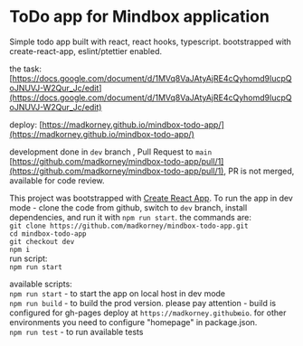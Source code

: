 # ToDo app for Mindbox application
Simple todo app built with react, react hooks, typescript. bootstrapped with create-react-app, eslint/ptettier enabled.

the task: [https://docs.google.com/document/d/1MVq8VaJAtyAjRE4cQyhomd9IucpQoJNUVJ-W2Qur_Jc/edit](https://docs.google.com/document/d/1MVq8VaJAtyAjRE4cQyhomd9IucpQoJNUVJ-W2Qur_Jc/edit)

deploy: [https://madkorney.github.io/mindbox-todo-app/](https://madkorney.github.io/mindbox-todo-app/)

development done in `dev` branch , Pull Request to `main` [https://github.com/madkorney/mindbox-todo-app/pull/1](https://github.com/madkorney/mindbox-todo-app/pull/1), PR is not merged, available for code review.

This project was bootstrapped with [Create React App](https://github.com/facebook/create-react-app).
To run the app in dev mode - clone the code from github, switch to `dev` branch, install dependencies, and run it with `npm run start`.
the commands are:  
`git clone https://github.com/madkorney/mindbox-todo-app.git`  
`cd mindbox-todo-app`  
`git checkout dev`  
`npm i`  
run script:  
`npm run start`  

available scripts:  
`npm run start` - to start the app on local host in dev mode  
`npm run build` - to build the prod version. please pay attention - build is configured for gh-pages deploy at `https://madkorney.githubюio`. for other environments you need to configure "homepage" in package.json.  
`npm run test`  - to run available tests  

